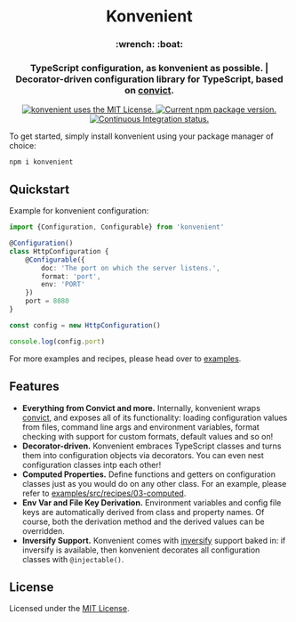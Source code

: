 <h1 align="center">
  Konvenient
</h1>

<h3 align="center">
  :wrench: :boat:
<h3>

<h3 align="center">
  TypeScript configuration, as konvenient as possible. | Decorator-driven configuration library for TypeScript, based on <a href="https://github.com/mozilla/node-convict">convict</a>.
</h3>

<p align="center">
  <a href="https://github.com/battila7/konvenient/blob/master/LICENSE">
    <img src="https://img.shields.io/github/license/battila7/konvenient" alt="konvenient uses the MIT License.">
  </a>
  <a href="https://www.npmjs.com/package/konvenient">
    <img src="https://img.shields.io/npm/v/konvenient" alt="Current npm package version.">
  </a>
  <a href="https://github.com/battila7/konvenient/actions/workflows/continuous-integration.yml">
    <img src="https://github.com/battila7/konvenient/actions/workflows/continuous-integration.yml/badge.svg" alt="Continuous Integration status.">
  </a>
</p>

To get started, simply install konvenient using your package manager of choice:

~~~~
npm i konvenient
~~~~

## Quickstart

Example for konvenient configuration:

~~~~TypeScript
import {Configuration, Configurable} from 'konvenient'

@Configuration()
class HttpConfiguration {
	@Configurable({
		doc: 'The port on which the server listens.',
		format: 'port',
		env: 'PORT'
	})
	port = 8080
}

const config = new HttpConfiguration()

console.log(config.port)
~~~~

For more examples and recipes, please head over to [examples](examples#konvenient-examples-and-recipes).

## Features

  * **Everything from Convict and more.** Internally, konvenient wraps [convict](https://github.com/mozilla/node-convict), and exposes all of its functionality: loading configuration values from files, command line args and environment variables, format checking with support for custom formats, default values and so on!
  * **Decorator-driven.** Konvenient embraces TypeScript classes and turns them into configuration objects via decorators. You can even nest configuration classes intp each other!
  * **Computed Properties.** Define functions and getters on configuration classes just as you would do on any other class. For an example, please refer to [examples/src/recipes/03-computed](examples/src/recipes/03-computed/index.ts).
  * **Env Var and File Key Derivation.** Environment variables and config file keys are automatically derived from class and property names. Of course, both the derivation method and the derived values can be overridden.
  * **Inversify Support.** Konvenient comes with [inversify](https://inversify.io/) support baked in: if inversify is available, then konvenient decorates all configuration classes with `@injectable()`.

## License

Licensed under the [MIT License](LICENSE).

